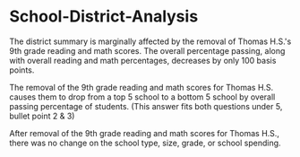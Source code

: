 # School-District-Analysis

The district summary is marginally affected by the removal of Thomas H.S.'s 9th grade reading and math scores. The overall percentage passing, along with overall reading and math percentages, decreases by only 100 basis points. 

The removal of the 9th grade reading and math scores for Thomas H.S. causes them to drop from a top 5 school to a bottom 5 school by overall passing percentage of students. (This answer fits both questions under 5, bullet point 2 & 3)

After removal of the 9th grade reading and math scores for Thomas H.S., there was no change on the school type, size, grade, or school spending. 